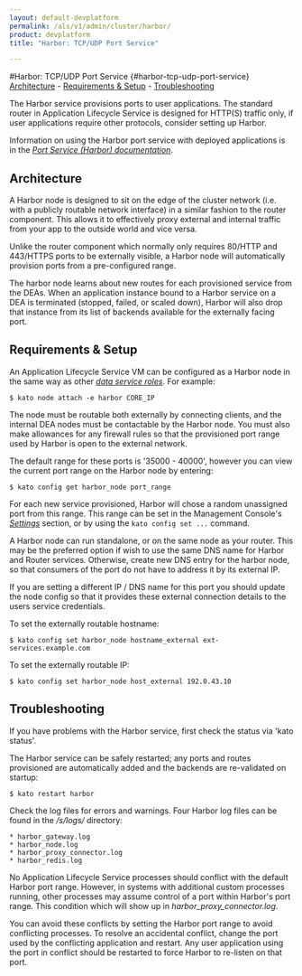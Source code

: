 ```yaml
---
layout: default-devplatform
permalink: /als/v1/admin/cluster/harbor/
product: devplatform
title: "Harbor: TCP/UDP Port Service"

---
```

<!--PUBLISHED-->

#Harbor: TCP/UDP Port Service {#harbor-tcp-udp-port-service} 
   [Architecture](#architecture)
    -   [Requirements & Setup](#requirements-setup)
    -   [Troubleshooting](#troubleshooting)

The Harbor service provisions ports to user applications. The standard
router in Application Lifecycle Service is designed for HTTP(S) traffic only, if user
applications require other protocols, consider setting up Harbor.

Information on using the Harbor port service with deployed applications
is in the [*Port Service (Harbor)
documentation*](/als/v1/user/services/port-service/#port-service).

Architecture[](#architecture "Permalink to this headline")
-----------------------------------------------------------

A Harbor node is designed to sit on the edge of the cluster network
(i.e. with a publicly routable network interface) in a similar fashion
to the router component. This allows it to effectively proxy external
and internal traffic from your app to the outside world and vice versa.

Unlike the router component which normally only requires 80/HTTP and
443/HTTPS ports to be externally visible, a Harbor node will
automatically provision ports from a pre-configured range.

The harbor node learns about new routes for each provisioned service
from the DEAs. When an application instance bound to a Harbor service on
a DEA is terminated (stopped, failed, or scaled down), Harbor will also
drop that instance from its list of backends available for the
externally facing port.

Requirements & Setup[](#requirements-setup "Permalink to this headline")
-------------------------------------------------------------------------

An Application Lifecycle Service VM can be configured as a Harbor node in the same way as
other [*data service roles*](index.html#server-cluster-data-services).
For example:


    $ kato node attach -e harbor CORE_IP


The node must be routable both externally by connecting clients, and the
internal DEA nodes must be contactable by the Harbor node. You must also
make allowances for any firewall rules so that the provisioned port
range used by Harbor is open to the external network.

The default range for these ports is '35000 - 40000', however you can
view the current port range on the Harbor node by entering:

    $ kato config get harbor_node port_range

For each new service provisioned, Harbor will chose a random unassigned
port from this range. This range can be set in the Management Console's
[*Settings*](/als/v1/admin/console/customize/#console-settings) section, or by
using the `kato config set ...` command.

A Harbor node can run standalone, or on the same node as your router.
This may be the preferred option if wish to use the same DNS name for
Harbor and Router services. Otherwise, create new DNS entry for the
harbor node, so that consumers of the port do not have to address it by
its external IP.

If you are setting a different IP / DNS name for this port you should
update the node config so that it provides these external connection
details to the users service credentials.

To set the externally routable hostname:

    $ kato config set harbor_node hostname_external ext-services.example.com

To set the externally routable IP:

    $ kato config set harbor_node host_external 192.0.43.10

Troubleshooting[](#troubleshooting "Permalink to this headline")
-----------------------------------------------------------------

If you have problems with the Harbor service, first check the status via
'kato status'.

The Harbor service can be safely restarted; any ports and routes
provisioned are automatically added and the backends are re-validated on
startup:

    $ kato restart harbor

Check the log files for errors and warnings. Four Harbor log files can
be found in the */s/logs/* directory:

    * harbor_gateway.log
    * harbor_node.log
    * harbor_proxy_connector.log
    * harbor_redis.log

No Application Lifecycle Service processes should conflict with the default Harbor port
range. However, in systems with additional custom processes running,
other processes may assume control of a port within Harbor's port range.
This condition which will show up in *harbor\_proxy\_connector.log*.

You can avoid these conflicts by setting the Harbor port range to avoid
conflicting processes. To resolve an accidental conflict, change the
port used by the conflicting application and restart. Any user
application using the port in conflict should be restarted to force
Harbor to re-listen on that port.